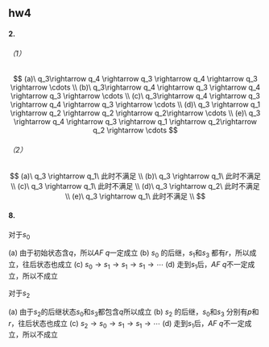 ## hw4

#### 2.

###### （1）

$$
(a)\ q_3\rightarrow q_4 \rightarrow q_3 \rightarrow q_4 \rightarrow q_3 \rightarrow \cdots \\
(b)\ q_3\rightarrow q_4 \rightarrow q_3 \rightarrow q_4 \rightarrow q_3 \rightarrow \cdots \\
(c)\ q_3\rightarrow q_4 \rightarrow q_3 \rightarrow q_4 \rightarrow q_3 \rightarrow \cdots \\
(d)\ q_3 \rightarrow q_1 \rightarrow q_2 \rightarrow q_2 \rightarrow q_2\rightarrow \cdots \\
(e)\ q_3 \rightarrow q_4 \rightarrow q_3 \rightarrow q_1 \rightarrow q_2\rightarrow q_2 \rightarrow \cdots
$$

###### （2）

$$
(a)\ q_3 \rightarrow q_1\ 此时不满足 \\
(b)\ q_3 \rightarrow q_1\ 此时不满足 \\
(c)\ q_3 \rightarrow q_1\ 此时不满足 \\
(d)\ q_3 \rightarrow q_2\ 此时不满足 \\
(e)\ q_3 \rightarrow q_1\ 此时不满足 \\
$$



#### 8.

对于$s_0$

(a) 由于初始状态含$q$，所以$AF\ q$一定成立
(b) $s_0$ 的后继，$s_1$和$s_3$ 都有$r$，所以成立，往后状态也成立
(c) $s_0 \rightarrow s_1 \rightarrow s_1 \rightarrow s_1 \rightarrow \cdots$
(d) 走到$s_1$后，$AF\ q$不一定成立，所以不成立



对于$s_2$

(a) 由于$s_2$的后继状态$s_0$和$s_3$都包含$q$所以成立
(b) $s_2$ 的后继，$s_0$和$s_3$ 分别有$p$和$r$，往后状态也成立
(c) $s_2 \rightarrow s_0 \rightarrow s_1 \rightarrow s_1 \rightarrow \cdots$
(d) 走到$s_1$后，$AF\ q$不一定成立，所以不成立
